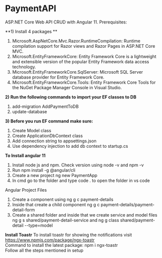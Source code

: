 # PaymentAPI
ASP.NET Core Web API CRUD with Angular 11. Prerequisites:

**1) Install 4 packages **

1. Microsoft.AspNetCore.Mvc.Razor.RuntimeCompilation: Runtime compilation support for Razor views and Razor Pages in ASP.NET Core MVC.
2. Microsoft.EntityFrameworkCore: Entity Framework Core is a lightweight and extensible version of the popular Entity Framework data access technology.
3. Microsoft.EntityFrameworkCore.SqlServer: Microsoft SQL Server database provider for Entity Framework Core.
4. Microsoft.EntityFrameworkCore.Tools: Entity Framework Core Tools for the NuGet Package Manager Console in Visual Studio.

**2) Run the following commands to import your EF classes to DB**

1. add-migration AddPaymentToDB
2. update-database

**3) Before you run EF command make sure:**

1. Create Model class
2. Create ApplicationDbContext class
3. Add connection string to appsettings.json
4. Use dependency injection to add db context to startup.cs

**To Install angular 11**
1) Install node js and npm. Check version using node -v and npm -v
2) Run npm install -g @angular/cli
3) Create a new project ng new PaymentApp
4) In cmd go to the folder and type code . to open the folder in vs code

Angular Project Files
  1. Create a component using ng g c payment-details
  2. Inside that create a child component ng g c payment-details/payment-detail-form
  3. Create a shared folder and inside that we create service and model files ng g s shared/payment-detail-service and ng g class shared/payment-detail --type=model

**Install Toastr**
To install toastr for showing the notifications visit https://www.npmjs.com/package/ngx-toastr \
Command to install the latest package: npm i ngx-toastr \
Follow all the steps mentioned in setup
